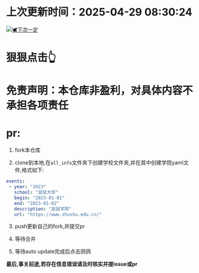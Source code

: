 # 上次更新时间：2025-04-29 08:30:24
[![🕊下次一定](img.png "这是一只鸽子")](https://open-web-calendar.hosted.quelltext.eu/calendar.html?url=https%3A%2F%2Fraw.githubusercontent.com%2Flingtimeone%2FBAOYAN-Calendar%2Fmain%2Fcalendar.ics)
    
# 狠狠点击👆
    
 # 免责声明：本仓库非盈利，对具体内容不承担各项责任
    
 # pr:
    
 1. fork本仓库
    
 2. clone到本地,在`all_info`文件夹下创建学校文件夹,并在其中创建学院yaml文件,格式如下:
    
 ```yaml
events:
  - year: "2023"
    school: "鼠鼠大学"
    begin: "2023-01-01"
    end: "2023-01-02"
    description: "鼠鼠学院"
    url: "https://www.shushu.edu.cn/"
```

    
 3. push更新自己的fork,并提交pr
    
 4. 等待合并
    
 5. 等待auto update完成后点击鸽鸽
    
 **最后,事关前途,若存在信息错误请及时核实并提issue或pr**
    
    